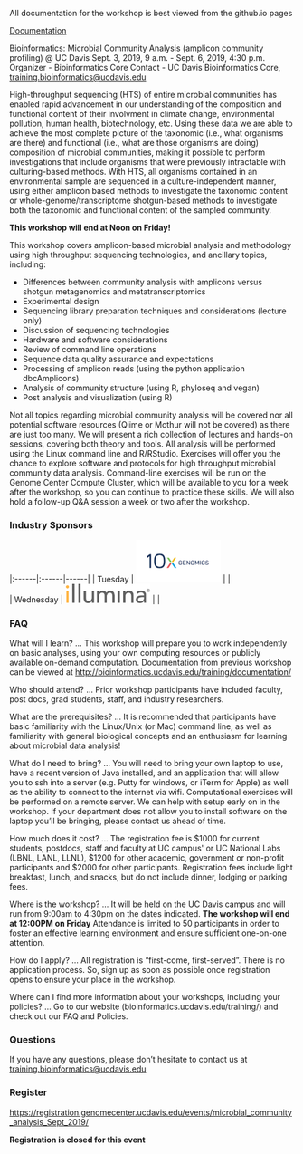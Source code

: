All documentation for the workshop is best viewed from the github.io pages

[Documentation](https://ucdavis-bioinformatics-training.github.io/2019_September_UCD_Microbial_Community_Analysis_Workshop/)

Bioinformatics: Microbial Community Analysis (amplicon community profiling) @ UC Davis
Sept. 3, 2019, 9 a.m. - Sept. 6, 2019, 4:30 p.m.
Organizer - Bioinformatics Core
Contact - UC Davis Bioinformatics Core, training.bioinformatics@ucdavis.edu

High-throughput sequencing (HTS) of entire microbial communities has enabled rapid advancement in our understanding of the composition and functional content of their involvment in climate change, environmental pollution, human health, biotechnology, etc. Using these data we are able to achieve the most complete picture of the taxonomic (i.e., what organisms are there) and functional (i.e., what are those organisms are doing) composition of microbial communities, making it possible to perform investigations that include organisms that were previously intractable with culturing-based methods. With HTS, all organisms contained in an environmental sample are sequenced in a culture-independent manner, using either amplicon based methods to investigate the taxonomic content or whole-genome/transcriptome shotgun-based methods to investigate both the taxonomic and functional content of the sampled community.

**This workshop will end at Noon on Friday!**

This workshop covers amplicon-based microbial analysis and methodology using high throughput sequencing technologies, and ancillary topics, including:

* Differences between community analysis with amplicons versus shotgun metagenomics and metatranscriptomics
* Experimental design
* Sequencing library preparation techniques and considerations (lecture only)
* Discussion of sequencing technologies
* Hardware and software considerations
* Review of command line operations
* Sequence data quality assurance and expectations
* Processing of amplicon reads (using the python application dbcAmplicons)
* Analysis of community structure (using R, phyloseq and vegan)
* Post analysis and visualization (using R)

Not all topics regarding microbial community analysis will be covered nor all potential software resources (Qiime or Mothur will not be covered) as there are just too many. We will present a rich collection of lectures and hands-on sessions, covering both theory and tools. All analysis will be performed using the Linux command line and R/RStudio. Exercises will offer you the chance to explore software and protocols for high throughput microbial community data analysis. Command-line exercises will be run on the Genome Center Compute Cluster, which will be available to you for a week after the workshop, so you can continue to practice these skills.  We will also hold a follow-up Q&A session a week or two after the workshop.

### Industry Sponsors

|:------|:------|------|
| Tuesday | <img src="base_figures/10x.png" alt="10x genomics" width="150px"/> |    |  
| Wednesday |  <img src="base_figures/illumina.png" alt="illumina" width="150px"/> |    |  

### FAQ

What will I learn? … This workshop will prepare you to work independently on basic analyses, using your own computing resources or publicly available on-demand computation.  Documentation from previous workshop can be viewed at http://bioinformatics.ucdavis.edu/training/documentation/

Who should attend? … Prior workshop participants have included faculty, post docs, grad students, staff, and industry researchers.

What are the prerequisites? … It is recommended that participants have basic familiarity with the Linux/Unix (or Mac) command line, as well as familiarity with general biological concepts and an enthusiasm for learning about microbial data analysis!

What do I need to bring? … You will need to bring your own laptop to use, have a recent version of Java installed, and an application that will allow you to ssh into a server (e.g. Putty for windows, or iTerm for Apple) as well as the ability to connect to the internet via wifi. Computational exercises will be performed on a remote server. We can help with setup early on in the workshop. If your department does not allow you to install software on the laptop you’ll be bringing, please contact us ahead of time.

How  much does it cost? … The registration fee is $1000 for current students, postdocs, staff and faculty at UC campus' or UC National Labs (LBNL, LANL, LLNL), $1200 for other academic, government or non-profit participants and $2000 for other participants. Registration fees include light breakfast, lunch, and snacks, but do not include dinner, lodging or parking fees.

Where is the workshop? … It will be held on the UC Davis campus and will run from 9:00am to 4:30pm on the dates indicated.  **The workshop will end at 12:00PM on Friday** Attendance is limited to 50 participants in order to foster an effective learning environment and ensure sufficient one-on-one attention.

How do I apply? … All registration is “first-come, first-served”. There is no application process.  So, sign up as soon as possible once registration opens to ensure your place in the workshop.

Where can I find more information about your workshops, including your policies?  ... Go to our website (bioinformatics.ucdavis.edu/training/) and check out our FAQ and Policies.

### Questions

If you have any questions, please don’t hesitate to contact us at training.bioinformatics@ucdavis.edu


### Register

https://registration.genomecenter.ucdavis.edu/events/microbial_community_analysis_Sept_2019/

**Registration is closed for this event**
